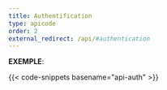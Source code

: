 ```yaml
---
title: Authentification
type: apicode
order: 2
external_redirect: /api/#authentication
---
```

**EXEMPLE**:

{{< code-snippets basename="api-auth" >}}

